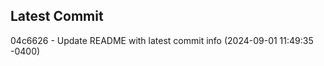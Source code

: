 
## Latest Commit
04c6626 - Update README with latest commit info (2024-09-01 11:49:35 -0400) <Yunxi-Zhou>
